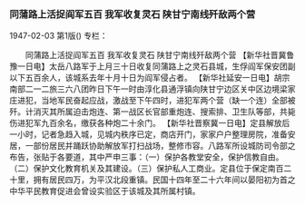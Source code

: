 ### 同蒲路上活捉阎军五百  我军收复灵石  陕甘宁南线歼敌两个营

1947-02-03
第1版()
专栏：

　　同蒲路上活捉阎军五百
    我军收复灵石
    陕甘宁南线歼敌两个营
    【新华社晋冀鲁豫一日电】太岳八路军于上月三十日收复同蒲路上之灵石县城，生俘阎军保安团副以下五百余人，该城系去年十月十日为阎军侵占者。
    【新华社延安一日电】胡宗南部二一二旅三六八团昨日下午一时由淳化县通浮镇向陕甘宁边区关中区边境梁家庄进犯，当地军民奋起应战，激战至下午四时，进犯军两个营（缺一个连）全部被歼。计消灭其所属迫击炮连、第一战区长官部重炮连、搜索排、卫生队等部，共毙伤进犯军九百余名，缴获各种炮二十余门。
    【新华社晋察冀一日电】定县解放后一小时，记者急趋入城，见城内秩序已定，商店开门，家家户户整理房院，准备安居，一部份居民并踊跃协助解放军打扫战场，整修市容。八路军所设城防司令部之布告，张贴于各要道，其中严申三事：（一）保护各教堂安全，保护信教自由。（二）保护文化教育机关及其建设。（三）保护私人工商业。定县位于保定南百二十里，拥有居民四万，为平汉北段重镇。民国十四年至二十六年间以晏阳初为首之中华平民教育促进会曾设实验区于该城及其所属村镇。
